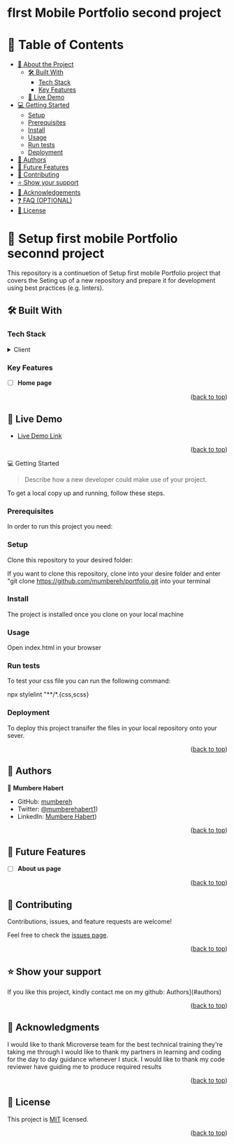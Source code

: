<h1><b>fIrst Mobile Portfolio second project</b></h1>

# 📗 Table of Contents

- [📖 About the Project](#about-project)
  - [🛠 Built With](#built-with)
    - [Tech Stack](#tech-stack)
    - [Key Features](#key-features)
  - [🚀 Live Demo](#live-demo)
- [💻 Getting Started](#getting-started)
  - [Setup](#setup)
  - [Prerequisites](#prerequisites)
  - [Install](#install)
  - [Usage](#usage)
  - [Run tests](#run-tests)
  - [Deployment](#deployment)
- [👥 Authors](#authors)
- [🔭 Future Features](#future-features)
- [🤝 Contributing](#contributing)
- [⭐️ Show your support](#support)
- [🙏 Acknowledgements](#acknowledgements)
- [❓ FAQ (OPTIONAL)](#faq)
- [📝 License](#license)

# 📖 Setup first mobile Portfolio  seconnd project <a name="about-project"></a>
This repository is a continuetion of Setup first mobile Portfolio project that covers the  Seting up of a new repository and prepare it for development using best practices (e.g. linters).

>

## 🛠 Built With <a name="built-with"></a>

### Tech Stack <a name="tech-stack"></a>

<details>
  <summary>Client</summary>
  <ul>
    <li><a href="#">HTML</a></li>
     <li><a href="#">CSS</a></li>
  </ul>
</details>



### Key Features <a name="key-features"></a>


- [ ] **Home page**


<p align="right">(<a href="#readme-top">back to top</a>)</p>


## 🚀 Live Demo <a name="live-demo"></a>


- [Live Demo Link](https://yourdeployedapplicationlink.com)

<p align="right">(<a href="#readme-top">back to top</a>)</p

## 💻 Getting Started <a name="getting-started"></a>

> Describe how a new developer could make use of your project.

To get a local copy up and running, follow these steps.

### Prerequisites

In order to run this project you need:


### Setup

Clone this repository to your desired folder:




If you want to clone this repository, clone into your desire folder and enter "git clone https://github.com/mumbereh/portfolio.git into your terminal
 


### Install


The project is installed once you clone on your local machine

### Usage

Open index.html in your browser

### Run tests



To test your css file you can run the following command:

npx stylelint "**/*.{css,scss}

### Deployment

To deploy this project transifer  the files in your local repository onto your sever.

<p align="right">(<a href="#readme-top">back to top</a>)</p>



## 👥 Authors <a name="authors"></a>



👤 **Mumbere Habert**

- GitHub: [mumbereh](https://github.com/mumbereh)
- Twitter: [@mumberehabert1](https://twitter.com/mumberehabert1))
- LinkedIn: [Mumbere Habert](https://www.linkedin.com/in/mumbere-habert-33898a255/))

<p align="right">(<a href="#readme-top">back to top</a>)</p>

## 🔭 Future Features <a name="future-features"></a>



- [ ] **About us page**


<p align="right">(<a href="#readme-top">back to top</a>)</p>



## 🤝 Contributing <a name="contributing"></a>

Contributions, issues, and feature requests are welcome!

Feel free to check the [issues page](../../issues/).

<p align="right">(<a href="#readme-top">back to top</a>)</p>



## ⭐️ Show your support <a name="support"></a>



If you like this project, kindly contact me on my github: Authors](#authors)

<p align="right">(<a href="#readme-top">back to top</a>)</p>


## 🙏 Acknowledgments <a name="acknowledgements"></a>



I would like to thank Microverse team for the best technical training they're taking me through
I would like to thank my partners in learning and coding for the day to day guidance whenever I stuck. 
I would like to thank my code reviewer have guiding me to produce required results

<p align="right">(<a href="#readme-top">back to top</a>)</p>



## 📝 License <a name="license"></a>

This project is [MIT](MIT.md) licensed.


<p align="right">(<a href="#readme-top">back to top</a>)</p>